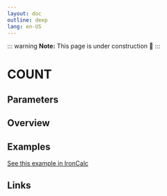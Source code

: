 ```yaml
---
layout: doc
outline: deep
lang: en-US
---
```


::: warning
**Note:** This page is under construction 🚧
:::

# COUNT

## Parameters

## Overview

## Examples

[See this example in IronCalc](https://app.ironcalc.com/?filename=count)

## Links